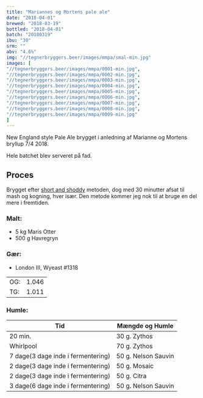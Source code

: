 ```yaml
---
title: "Mariannes og Mortens pale ale"
date: "2018-04-01"
brewed: "2018-03-19"
bottled: "2018-04-01"
batch: "20180319"
ibu: "30"
srm: ""
abv: "4.6%"
img: "//tegnerbryggers.beer/images/mmpa/smal-min.jpg"
images: [
"//tegnerbryggers.beer/images/mmpa/0001-min.jpg",
"//tegnerbryggers.beer/images/mmpa/0002-min.jpg",
"//tegnerbryggers.beer/images/mmpa/0003-min.jpg",
"//tegnerbryggers.beer/images/mmpa/0004-min.jpg",
"//tegnerbryggers.beer/images/mmpa/0005-min.jpg",
"//tegnerbryggers.beer/images/mmpa/0006-min.jpg",
"//tegnerbryggers.beer/images/mmpa/0007-min.jpg",
"//tegnerbryggers.beer/images/mmpa/0008-min.jpg",
"//tegnerbryggers.beer/images/mmpa/0009-min.jpg"
]
---
```


New England style Pale Ale brygget i anledning af Marianne og Mortens bryllup 7/4 2018.

Hele batchet blev serveret på fad.

## Proces

Brygget efter [short and shoddy](http://brulosophy.com/projects/short-shoddy/) metoden, dog med 30 minutter afsat til mash og kogning, hver især. Den metode kommer jeg nok til at bruge en del mere i fremtiden.

### Malt:

* 5 kg Maris Otter
* 500 g Havregryn

### Gær:

* London III, Wyeast #1318

|     |       |
| --- | ----- |
| OG: | 1.046 |
| TG: | 1.011 |

### Humle:

| Tid                                | Mængde og Humle     |
| ---------------------------------- | ------------------- |
| 20 min.                            | 30 g. Zythos        |
| Whirlpool                          | 70 g. Zythos        |
| 7 dage(3 dage inde i fermentering) | 50 g. Nelson Sauvin |
| 2 dage(3 dage inde i fermentering) | 50 g. Mosaic        |
| 2 dage(3 dage inde i fermentering) | 50 g. Citra         |
| 3 dage(6 dage inde i fermentering) | 50 g. Nelson Sauvin |
